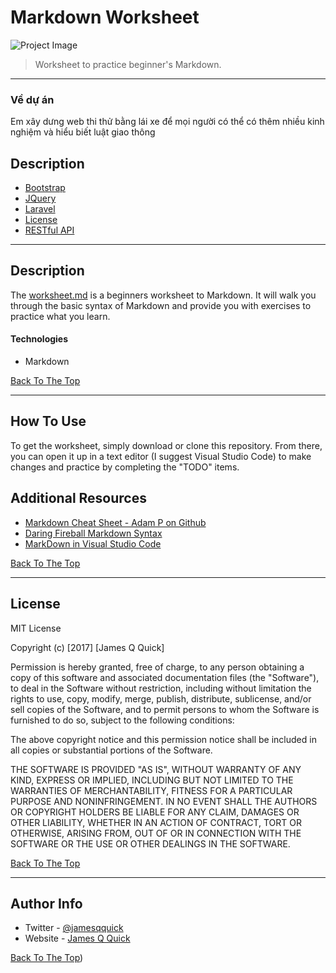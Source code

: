# Markdown Worksheet

![Project Image](https://github.com/jamesqquick/markdown-worksheet/blob/master/screenshot.png)

> Worksheet to practice beginner's Markdown.

---


### Về dự án
Em xây dưng web thi thử bằng lái xe để mọi người có thể có thêm nhiều kinh nghiệm và hiểu biết luật giao thông


## Description
- [Bootstrap](#Bootstrap)
- [JQuery](#JQuery)
- [Laravel](#Laravel)
- [License](#license)
- [RESTful API ](#RESTful-API )

---

## Description

The [worksheet.md](https://github.com/jamesqquick/markdown-worksheet/blob/master/worksheet.md) is a beginners worksheet to Markdown.  It will walk you through the basic syntax of Markdown and provide you with exercises to practice what you learn.

#### Technologies

- Markdown

[Back To The Top](#markdown-worksheet)

---

## How To Use

To get the worksheet, simply download or clone this repository.  From there, you can open it up in a text editor (I suggest Visual Studio Code) to make changes and practice by completing the "TODO" items.


## Additional Resources
- [Markdown Cheat Sheet - Adam P on Github](https://github.com/adam-p/markdown-here/wiki/Markdown-Cheatsheet#images)
- [Daring Fireball Markdown Syntax](https://daringfireball.net/projects/markdown/syntax)
- [MarkDown in Visual Studio Code](https://code.visualstudio.com/docs/languages/markdown)

[Back To The Top](#markdown-worksheet)

---

## License

MIT License

Copyright (c) [2017] [James Q Quick]

Permission is hereby granted, free of charge, to any person obtaining a copy
of this software and associated documentation files (the "Software"), to deal
in the Software without restriction, including without limitation the rights
to use, copy, modify, merge, publish, distribute, sublicense, and/or sell
copies of the Software, and to permit persons to whom the Software is
furnished to do so, subject to the following conditions:

The above copyright notice and this permission notice shall be included in all
copies or substantial portions of the Software.

THE SOFTWARE IS PROVIDED "AS IS", WITHOUT WARRANTY OF ANY KIND, EXPRESS OR
IMPLIED, INCLUDING BUT NOT LIMITED TO THE WARRANTIES OF MERCHANTABILITY,
FITNESS FOR A PARTICULAR PURPOSE AND NONINFRINGEMENT. IN NO EVENT SHALL THE
AUTHORS OR COPYRIGHT HOLDERS BE LIABLE FOR ANY CLAIM, DAMAGES OR OTHER
LIABILITY, WHETHER IN AN ACTION OF CONTRACT, TORT OR OTHERWISE, ARISING FROM,
OUT OF OR IN CONNECTION WITH THE SOFTWARE OR THE USE OR OTHER DEALINGS IN THE
SOFTWARE.

[Back To The Top](#markdown-worksheet)

---

## Author Info

- Twitter - [@jamesqquick](https://twitter.com/jamesqquick)
- Website - [James Q Quick](https://jamesqquick.com)

[Back To The Top](#read-me-template))
